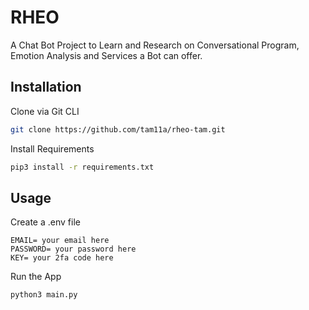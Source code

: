 # RHEO 

A Chat Bot Project to Learn and Research on Conversational Program, Emotion Analysis and Services a Bot can offer.

## Installation

Clone via Git CLI

```bash
git clone https://github.com/tam11a/rheo-tam.git
```

Install Requirements

```bash
pip3 install -r requirements.txt
```

## Usage

Create a .env file 

```
EMAIL= your email here
PASSWORD= your password here
KEY= your 2fa code here
```

Run the App


```bash
python3 main.py
```
